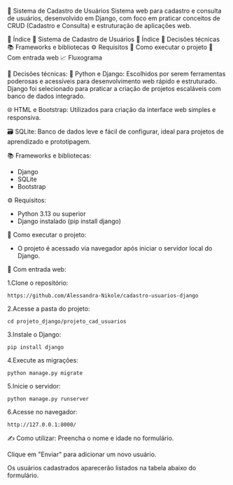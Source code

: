 💼 Sistema de Cadastro de Usuários
Sistema web para cadastro e consulta de usuários, desenvolvido em Django, com foco em praticar conceitos de CRUD (Cadastro e Consulta) e estruturação de aplicações web.

📑 Índice
💼 Sistema de Cadastro de Usuários
  📑 Índice
    🔧 Decisões técnicas
      📚 Frameworks e bibliotecas
        ⚙️ Requisitos
          🚀 Como executar o projeto
            📂 Com entrada web
              📈 Fluxograma

🔧 Decisões técnicas:
🐍 Python e Django: Escolhidos por serem ferramentas poderosas e acessíveis para desenvolvimento web rápido e estruturado. Django foi selecionado para praticar a criação de projetos escaláveis com banco de dados integrado.

🌐 HTML e Bootstrap: Utilizados para criação da interface web simples e responsiva.

🗃️ SQLite: Banco de dados leve e fácil de configurar, ideal para projetos de aprendizado e prototipagem.

📚 Frameworks e bibliotecas:
- Django
- SQLite
- Bootstrap

⚙️ Requisitos:
- Python 3.13 ou superior
- Django instalado (pip install django)

🚀 Como executar o projeto:
- O projeto é acessado via navegador após iniciar o servidor local do Django.

📂 Com entrada web:

1.Clone o repositório:

    https://github.com/Alessandra-Nikole/cadastro-usuarios-django

2.Acesse a pasta do projeto:

    cd projeto_django/projeto_cad_usuarios

3.Instale o Django:

    pip install django

4.Execute as migrações:
  
    python manage.py migrate

5.Inicie o servidor:

    python manage.py runserver

6.Acesse no navegador:

    http://127.0.0.1:8000/

✍️ Como utilizar:
Preencha o nome e idade no formulário.

Clique em "Enviar" para adicionar um novo usuário.

Os usuários cadastrados aparecerão listados na tabela abaixo do formulário.

